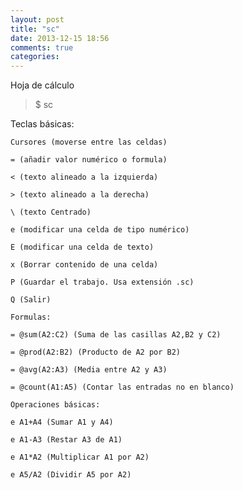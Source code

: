 ```yaml
---
layout: post
title: "sc"
date: 2013-12-15 18:56
comments: true
categories: 
---
```

Hoja de cálculo 

>$ sc

Teclas básicas: 

	Cursores (moverse entre las celdas) 

	= (añadir valor numérico o formula) 

	< (texto alineado a la izquierda) 

	> (texto alineado a la derecha) 

	\ (texto Centrado) 

	e (modificar una celda de tipo numérico) 

	E (modificar una celda de texto) 

	x (Borrar contenido de una celda) 

	P (Guardar el trabajo. Usa extensión .sc) 

	Q (Salir) 

	Formulas: 

	= @sum(A2:C2) (Suma de las casillas A2,B2 y C2) 

	= @prod(A2:B2) (Producto de A2 por B2) 

	= @avg(A2:A3) (Media entre A2 y A3) 

	= @count(A1:A5) (Contar las entradas no en blanco)

	Operaciones básicas:

	e A1+A4 (Sumar A1 y A4)

	e A1-A3 (Restar A3 de A1)

	e A1*A2 (Multiplicar A1 por A2) 

	e A5/A2 (Dividir A5 por A2) 

